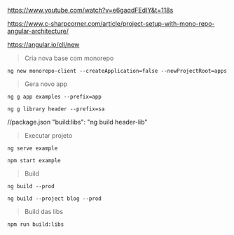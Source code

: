 https://www.youtube.com/watch?v=e6gaqdFEdIY&t=118s

https://www.c-sharpcorner.com/article/project-setup-with-mono-repo-angular-architecture/

https://angular.io/cli/new

> Cria nova base com monorepo
```propeties
ng new monorepo-client --createApplication=false --newProjectRoot=apps
```

> Gera novo app
```propeties
ng g app examples --prefix=app
```

```propeties
ng g library header --prefix=sa
```

//package.json
"build:libs": "ng build header-lib"

> Executar projeto
```propeties
ng serve example
```
```propeties
npm start example
```



> Build
```propeties
ng build --prod
```
```propeties
ng build --project blog --prod
```

> Build das libs
```propeties
npm run build:libs
```

